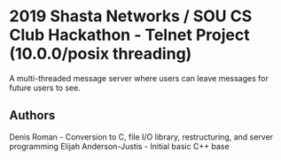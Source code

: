 # 2019 Shasta Networks / SOU CS Club Hackathon - Telnet Project (10.0.0/posix threading)

A  multi-threaded message server where users can leave messages for future users to see.


## Authors
Denis Roman - Conversion to C, file I/O library, restructuring, and server programming
Elijah Anderson-Justis - Initial basic C++ base
